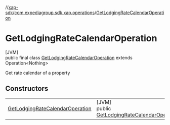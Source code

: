//[xap-sdk](../../../index.md)/[com.expediagroup.sdk.xap.operations](../index.md)/[GetLodgingRateCalendarOperation](index.md)

# GetLodgingRateCalendarOperation

[JVM]\
public final class [GetLodgingRateCalendarOperation](index.md) extends Operation&lt;Nothing&gt;

Get rate calendar of a property

## Constructors

| | |
|---|---|
| [GetLodgingRateCalendarOperation](-get-lodging-rate-calendar-operation.md) | [JVM]<br>public [GetLodgingRateCalendarOperation](index.md)[GetLodgingRateCalendarOperation](-get-lodging-rate-calendar-operation.md)([GetLodgingRateCalendarOperationParams](../-get-lodging-rate-calendar-operation-params/index.md)params) |
